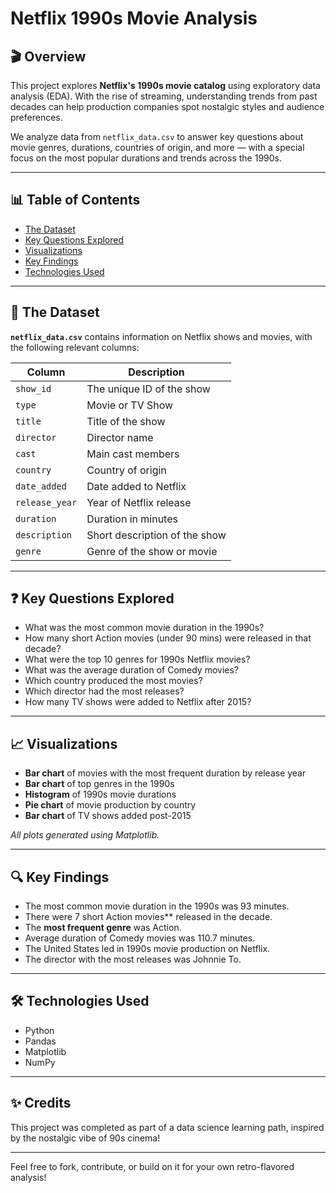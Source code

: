 # Netflix 1990s Movie Analysis

## 🎬 Overview
This project explores **Netflix's 1990s movie catalog** using exploratory data analysis (EDA). With the rise of streaming, understanding trends from past decades can help production companies spot nostalgic styles and audience preferences.

We analyze data from `netflix_data.csv` to answer key questions about movie genres, durations, countries of origin, and more — with a special focus on the most popular durations and trends across the 1990s.

---

## 📊 Table of Contents
- [The Dataset](#The-Dataset)
- [Key Questions Explored](#Key-Questions-Explored)
- [Visualizations](#Visualizations)
- [Key Findings](#Key-Findings)
- [Technologies Used](#Technologies-Used)
---

## 📁 The Dataset
**`netflix_data.csv`** contains information on Netflix shows and movies, with the following relevant columns:

| Column         | Description                     |
|----------------|---------------------------------|
| `show_id`      | The unique ID of the show       |
| `type`         | Movie or TV Show                |
| `title`        | Title of the show               |
| `director`     | Director name                   |
| `cast`         | Main cast members               |
| `country`      | Country of origin               |
| `date_added`   | Date added to Netflix           |
| `release_year` | Year of Netflix release         |
| `duration`     | Duration in minutes             |
| `description`  | Short description of the show   |
| `genre`        | Genre of the show or movie      |

---

## ❓ Key Questions Explored
- What was the most common movie duration in the 1990s?
- How many short Action movies (under 90 mins) were released in that decade?
- What were the top 10 genres for 1990s Netflix movies?
- What was the average duration of Comedy movies?
- Which country produced the most movies?
- Which director had the most releases?
- How many TV shows were added to Netflix after 2015?

---

## 📈 Visualizations
- **Bar chart** of movies with the most frequent duration by release year
- **Bar chart** of top genres in the 1990s
- **Histogram** of 1990s movie durations
- **Pie chart** of movie production by country
- **Bar chart** of TV shows added post-2015

_All plots generated using Matplotlib._

---

## 🔍 Key Findings
- The most common movie duration in the 1990s was 93 minutes.
- There were 7 short Action movies** released in the decade.
- The **most frequent genre** was Action.
- Average duration of Comedy movies was 110.7 minutes.
- The United States led in 1990s movie production on Netflix.
- The director with the most releases was Johnnie To.

---

## 🛠 Technologies Used
- Python
- Pandas
- Matplotlib
- NumPy

---

## ✨ Credits
This project was completed as part of a data science learning path, inspired by the nostalgic vibe of 90s cinema!

---

Feel free to fork, contribute, or build on it for your own retro-flavored analysis!

